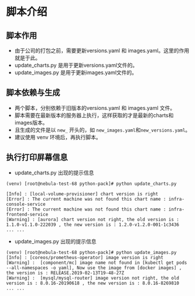 # 脚本介绍
## 脚本作用
+ 由于公司的打包之前，需要更新versions.yaml 和 images.yaml。这里的作用就是于此。
+ update_charts.py 是用于更新versions.yaml文件的。
+ update_images.py 是用于更新images.yaml文件的。

## 脚本依赖与生成
+ 两个脚本，分别依赖于旧版本的versions.yaml 和 images.yaml 文件。
+ 脚本需要在最新版本的服务器上执行，这样获取的才是最新的charts和images版本。
+ 且生成的文件是以 `new_` 开头的，如 `new_images.yaml`和`new_versions.yaml`。
+ 建议使用 venv 环境后，再执行脚本。

## 执行打印屏幕信息
+ update_charts.py 出现的提示信息
```
(venv) [root@nebula-test-68 python-pack]# python update_charts.py

[Info] : [local-volume-provisioner] chart version is right
[Error] : The current machine was not found this chart name : infra-console-service
[Error] : The current machine was not found this chart name : infra-frontend-service
[Warning] : [aurora] chart version not right, the old version is : 1.1.0-v1.1.0-222039 , the new version is : 1.2.0-v1.2.0-001-1c3436
... ...
```

+ update_images.py 出现的提示信息
``` 
(venv) [root@nebula-test-68 python-pack]# python update_images.py
[Info] : [coreos/prometheus-operator] image version is right
[Warning] :  [component/mc] image name not found in [kubectl get pods --all-namespaces -o yaml], Now use the image from [docker images] , the version is : RELEASE.2019-02-13T19-48-27Z
[Warning] :  [mysql/mysql-router] image version not right, the old version is : 8.0.16-20190618 , the new version is : 8.0.16-8269810
... ...
```